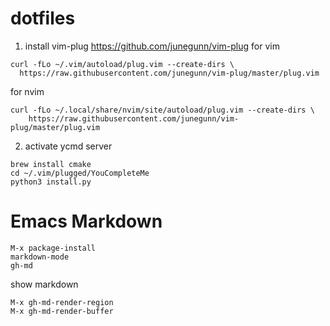 # dotfiles
1. install vim-plug
https://github.com/junegunn/vim-plug
for vim
```
curl -fLo ~/.vim/autoload/plug.vim --create-dirs \
  https://raw.githubusercontent.com/junegunn/vim-plug/master/plug.vim

```
for nvim
```
curl -fLo ~/.local/share/nvim/site/autoload/plug.vim --create-dirs \
    https://raw.githubusercontent.com/junegunn/vim-plug/master/plug.vim
```
2. activate ycmd server
```
brew install cmake
cd ~/.vim/plugged/YouCompleteMe
python3 install.py
```

# Emacs Markdown
```
M-x package-install
markdown-mode
gh-md
```
show markdown
```
M-x gh-md-render-region
M-x gh-md-render-buffer
```
